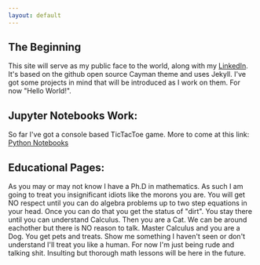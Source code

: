 ```yaml
---
layout: default
---
```


## The Beginning

This site will serve as my public face to the world, along with my [LinkedIn](http://www.linkedin.com/in/don-krasky-09052185/). It's based on the github open source Cayman theme and uses Jekyll. I've got some projects in mind that will be introduced as I work on them. For now "Hello World!". 

## Jupyter Notebooks Work:

So far I've got a console based TicTacToe game. More to come at this link: [Python Notebooks](https://mybinder.org/v2/gh/DonKrasky/PythonNotebooks/HEAD)

## Educational Pages:

As you may or may not know I have a Ph.D in mathematics. As such I am going to treat you insignificant idiots like the morons you are. You will get NO respect until you can do algebra problems up to two step equations in your head. Once you can do that you get the status of "dirt". You stay there until you can understand Calculus. Then you are a Cat. We can be around eachother but there is NO reason to talk. Master Calculus and you are a Dog. You get pets and treats. Show me something I haven't seen or don't understand I'll treat you like a human. For now I'm just being rude and talking shit. Insulting but thorough math lessons will be here in the future. 
